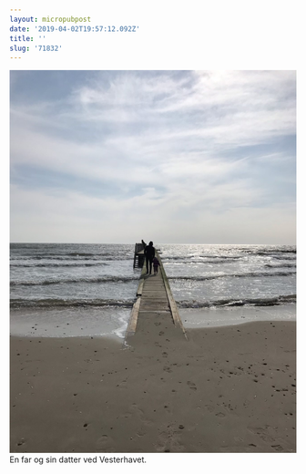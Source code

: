 ```yaml
---
layout: micropubpost
date: '2019-04-02T19:57:12.092Z'
title: ''
slug: '71832'
---
```

![](/assets/IMG_3746.jpeg) En far og sin datter ved Vesterhavet. 
